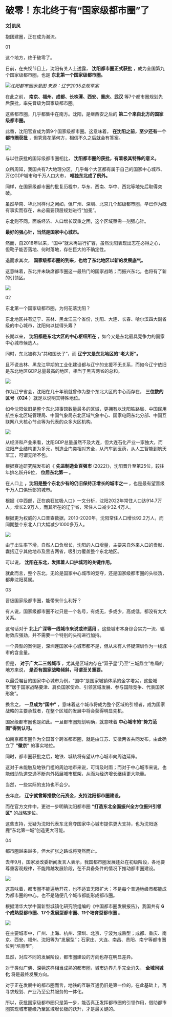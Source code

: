 # 破零！东北终于有“国家级都市圈”了

**文|凯风**

抱团建圈，正在成为潮流。

01

这个地方，终于破零了。

日前，在央视节目上，沈阳有关人士透露， **沈阳都市圈正式获批** ，成为全国第九个国家级都市圈，也是 **东北第一个国家级都市圈。**

![](https://inews.gtimg.com/om_bt/OYl8bQwED6IGKYBqKw41KWCdec4NMcjf8ZKR2TqRypkEwAA/1000)_沈阳都市圈示意图
来源：辽宁2035总规草案_

在此之前， **南京、福州、成都、长株潭、西安、重庆、武汉** 等7个都市圈规划先后获批，率先晋级为国家级都市圈。

这些都市圈，几乎都集中在南方。沈阳，是继西安之后的 **第二个来自北方的国家级都市圈。**

此番，沈阳官宣成为第9个国家级都市圈。这意味着， **在沈阳之前，至少还有一个都市圈获批** ，但究竟花落何方，相信不久之后就会有答案。

![](https://inews.gtimg.com/om_bt/OPfspMMs5P3CoErn2_rzz6WYwa53nuBjfANUfoEfs46OsAA/1000)

与以往获批的国际级都市圈相比， **沈阳都市圈的获批，有着极其特殊的意义。**

众所周知，我国共有7大地理分区，几乎每个大区都有属于自己的国家中心城市、万亿GDP城市和千万人口大市， **唯独东北成了例外。**

同样，在国家级都市圈的批复历程中，华东、西南、华中、西北等地先后取得突破。

虽然华南、华北同样付之阙如，但广州、深圳、北京几个超级都市圈，早已作为既有事实而存在，未必需要顶层规划进行“加冕”。

东北则不同。面临经济、人口增长双重之困，这个区域亟需一剂强心针。

**最好的强心针，当然是国家中心城市。**

然而，自2018年以来，“国中”就未再进行扩容，虽然沈阳表现出志在必得之心，但靴子能否落地、何时落地，存在巨大的不确定性。

退而求其次， **国家级都市圈的到来，也给了东北地区以新的发展底气。**

这意味着，东北并未缺席都市圈这一最热门的国家战略；而振兴东北，也将有了新的引领区。

![](https://inews.gtimg.com/newsapp_bt/0/12631135714/1000)

02

东北第一个国家级都市圈，为何花落沈阳？

东北地区共有辽宁、吉林、黑龙江三个省份，沈阳、大连、长春、哈尔滨四大副省级的中心城市，沈阳何以拔得头筹？

长期以来， **沈阳都是东北大区的中心枢纽所在** ，如今又是东北最具竞争力的国家中心城市候选人。

同时，东北被称为“共和国长子”，而 **辽宁又是东北地区的“老大哥”。**

且不说吉林、黑龙江早期的工业化建设都与辽宁的支援不无关系，而如今辽宁依旧是东北地区GDP总量最高的地区，相当于黑吉两省的总和。

![](https://inews.gtimg.com/om_bt/OgYhziBUp6X20hop6XFffg8wxkaPG7ZsAWM5vEG9IBHSEAA/1000)

作为辽宁省会，沈阳在几十年前就曾作为整个东北大区的中心而存在， **三位数的区号（024** ）就足以说明其特殊地位。

如今沈阳依旧是整个东北领事馆数量最多的区域，更拥有以沈阳铁路局、中国民用航空东北区域管理局、中国气象局东北区域气象中心、国家电网东北分部、中国互联网八大核心节点等为代表的众多大区机构。

![](https://inews.gtimg.com/om_bt/OM8rrKyasZ_66rspMazdGmuwe2qd8FU3kW3ZXEFrp_XhoAA/1000)

从经济和产业来看，沈阳GDP总量虽然不及大连，但大连石化产业一家独大，而沈阳产业结构更为多元，制造业门类相对齐全，从汽车到医药，从人工智能到航天军工，可谓无所不包。

根据赛迪研究院发布的《 **先进制造业百强市** (2022)》，沈阳晋升至第25位，较往年排名跃升9位， **位居东北第一** 。

在人口上 **，沈阳是整个东北少有的仍旧保持正增长的城市之一** ，也是最有望晋级千万人口俱乐部的城市。

根据《中西部，正在疯狂虹吸人口》一文分析，沈阳2022年常住人口达914.7万人，增长2.9万人，而其所在的辽宁省，常住人口减少32.4万人。

根据更为权威的人口普查数据，2010-2020年，沈阳常住人口增长92.2万人，而同期整个东北人口大幅减少1000多万人。

![](https://inews.gtimg.com/om_bt/OGqHUo6M2q8n1yUAPOc5rmrYPFW6OTTEuX7GKQDZjrHUYAA/1000)

由于出生率下滑，自然人口负增长，沈阳的人口增量，主要来自外来人口的贡献，囊括辽宁其他地市及黑吉两省，吸引力覆盖整个东北地区。

可以说， **沈阳在东北，发挥着人口护城河的关键作用。**

就此而言，整个东北，无论是国家中心城市的竞夺，还是国家级都市圈的头啖汤，都非沈阳莫属。

03

晋级国家级都市圈，能带来什么利好？

有人说，国家级都市圈不过只是一个名号，有或无，多或少，高或低，都没有太大关系。

这句话对于 **北上广深等一线城市来说或许适用** 。这些城市本身综合实力一流、辐射效应强劲，并不需要一个特别的头衔进行加持。

一个典型的案例是，深圳连国家中心城市都不是，但从未有人怀疑深圳作为一线城市的含金量。

但是， **对于广大二三线城市** ，尤其是区域内存在“双子星”乃至“三城鼎立”格局的地方来说， **是否有国家战略倾斜，可谓至关重要。**

以最受瞩目的国家中心城市为例，“国中”是国家城镇体系的金字塔尖，这些城市“居于国家战略要津、肩负国家使命、引领区域发展、参与国际竞争、代表国家形象”。

换言之， **一旦成为“国中”** ，意味着这个城市将成为整个区域的引领者，成为国家战略的主要承载者，在整个区域的发展中将会获得明显先机。

国家级都市圈也是如此。一旦都市圈规划明确，就意味着 **中心城市的“势力范围”得到认可。**

如南京都市圈作为全国首个跨省都市圈，就是由江苏、安徽两省共同发布，由此确立了 **“徽京”** 的事实地位。

同时，都市圈获批之后，地铁、城轨将有望从中心城市向周边延伸。

这对于未能触及地铁门槛的周边地市来说，可谓及时雨；而对于中心城市来说，也能借助轨道交通不断向外拓展城市框架，从而为经济增长继续更大能量。

当然，一些实际的支持也不会少。

去年底， **辽宁就曾筹措数亿元资金，支持沈阳都市圈建设。**

而在官方文件中，更进一步明确沈阳都市圈 **“打造东北全面振兴全方位振兴引领区”** 的战略定位。

这些支持，无疑为沈阳代表东北竞夺国家中心城市提供更大支持，也为沈阳逐鹿“东北第一城”创造更大可能。

04

都市圈越来越多，但大扩张之路或将戛然而止。

去年9月，国家发改委新闻发言人表示，我国都市圈发展还处在初级阶段，各地要尊重客观规律，不能跨越发展阶段，在不具备条件的情况下推动都市圈建设。

![](https://inews.gtimg.com/om_bt/OP5IMwLY0ZPnbW9giAhWkxUpUPN5NByD1Mu-i6H5c-IFMAA/1000)

这意味着，都市圈不能遍地开花，也不适宜无限扩大；不是每个普通地级市都能成为都市圈的中心，也不是随便几个城市都能形成都市圈。

根据清华大学中国新型城镇化研究院组编的《中国都市圈发展报告》，我国共有 **6个成熟型都市圈、17个发展型都市圈、11个培育型都市圈** 。

![](https://inews.gtimg.com/om_bt/OEQMZhBdO1RkCN9coGPQDGEaK3f452iYXJK_E980exy2oAA/1000)

在主要城市中，广州、上海、杭州、深圳、北京、宁波为成熟型；成都、重庆、南京、西安、福州、沈阳等为“发展型”；石家庄、大连、南昌、贵阳、南宁等都市圈位列“培育型”。

显然，对应不同的发展阶段，都市圈建设的方向也存在明显差异。

对于类似广佛、深莞这样相当成熟的都市圈，城市边界几乎完全消失， **全域同城化** 将是最终发展方向。

对于正在发展中的都市圈而言，地铁的互联互通仍旧是第一位的，在此基础上，再寻求规划、产业乃至公共服务的一体化。

所以，获批国家级都市圈只是第一步，能否真正发挥都市圈的引领作用，借助都市圈实现城市能级乃至区域增长极的跃升，才是最关键的。


